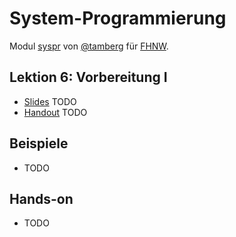 # System-Programmierung
Modul [syspr]( https://www.fhnw.ch/de/studium/module/6008081) von [@tamberg](https://twitter.com/tamberg) für [FHNW](https://www.fhnw.ch/).

## Lektion 6: Vorbereitung I
- [Slides](http://www.tamberg.org/fhnw/2018/Syspr06VorbereitungI.pdf) TODO
- [Handout](http://www.tamberg.org/fhnw/2018/Syspr06VorbereitungIHandout.pdf) TODO

## Beispiele
- TODO

## Hands-on
- TODO
